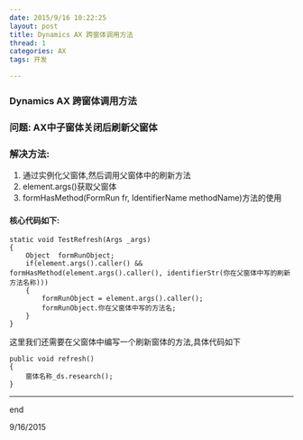 ```yaml
---
date: 2015/9/16 10:22:25 
layout: post
title: Dynamics AX 跨窗体调用方法
thread: 1
categories: AX
tags: 开发

---
```


### Dynamics AX 跨窗体调用方法

### 问题: AX中子窗体关闭后刷新父窗体

### 解决方法: 

1. 通过实例化父窗体,然后调用父窗体中的刷新方法
2. element.args()获取父窗体
3. formHasMethod(FormRun fr, IdentifierName methodName)方法的使用

#### 核心代码如下:

    static void TestRefresh(Args _args)
	{
		Object  formRunObject;
		if(element.args().caller() && formHasMethod(element.args().caller(), identifierStr(你在父窗体中写的刷新方法名称)))
    	{
        	formRunObject = element.args().caller();
        	formRunObject.你在父窗体中写的方法名;
    	}
	}

这里我们还需要在父窗体中编写一个刷新窗体的方法,具体代码如下

	public void refresh()
	{
    	窗体名称_ds.research();
	}



-----------------------------

end

9/16/2015